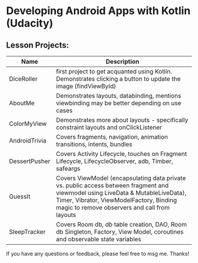 # Developing Android Apps with Kotlin (Udacity)

## Lesson Projects:

Name | Description
--- | ---
DiceRoller | first project to get acquanted using Kotlin. Demonstrates clicking a button to update the image (findViewById)
AboutMe | Demonstrates layouts, databinding, mentions viewbinding may be better depending on use cases 
ColorMyView | Demonstrates more about layouts - specifically constraint layouts and onClickListener 
AndroidTrivia | Covers fragments, navigation, animation transitions, intents, bundles
DessertPusher | Covers Activity Lifecycle, touches on Fragment Lifecycle, LifecycleObserver, adb, Timber, safeargs
GuessIt | Covers ViewModel (encapsulating data private vs. public access between fragment and viewmodel using LiveData & MutableLiveData), Timer, Vibrator, ViewModelFactory, Binding magic to remove observers and call from layouts 
SleepTracker | Covers Room db, db table creation, DAO, Room db Singleton, Factory, View Model, coroutines and observable state variables

If you have any questions or feedback, please feel free to msg me. Thanks!
